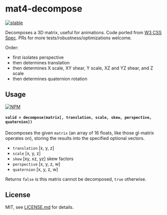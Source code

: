 # mat4-decompose

[![stable](http://badges.github.io/stability-badges/dist/stable.svg)](http://github.com/badges/stability-badges)

Decomposes a 3D matrix, useful for animations. Code ported from [W3 CSS Spec](http://www.w3.org/TR/css3-transforms/#decomposing-a-3d-matrix). PRs for more tests/robustness/optimizations welcome. 

Order:

- first isolates perspective
- then determines translation
- then determines X scale, XY shear, Y scale, XZ and YZ shear, and Z scale
- then determines quaternion rotation

## Usage

[![NPM](https://nodei.co/npm/mat4-decompose.png)](https://nodei.co/npm/mat4-decompose/)

#### `valid = decompose(matrix[, translation, scale, skew, perspective, quaternion])`

Decomposes the given `matrix` (an array of 16 floats, like those gl-matrix operates on), storing the results into the specified optional vectors.

- `translation` [x, y, z]
- `scale` [x, y, z]
- `skew` [xy, xz, yz] skew factors
- `perspective` [x, y, z, w]
- `quaternion` [x, y, z, w]

Returns `false` is this matrix cannot be decomposed, `true` otherwise.

## License

MIT, see [LICENSE.md](http://github.com/mattdesl/mat4-decompose/blob/master/LICENSE.md) for details.
